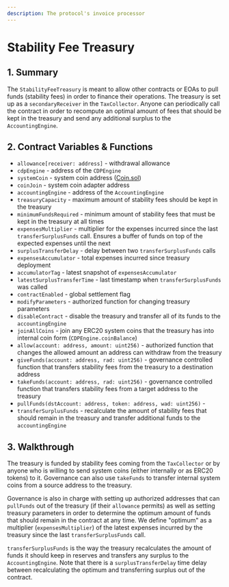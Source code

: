 ```yaml
---
description: The protocol's invoice processor
---
```


# Stability Fee Treasury

## 1. Summary <a id="1-introduction-summary"></a>

The `StabilityFeeTreasury` is meant to allow other contracts or EOAs to pull funds \(stability fees\) in order to finance their operations. The treasury is set up as a `secondaryReceiver` in the `TaxCollector`. Anyone can periodically call the contract in order to recompute an optimal amount of fees that should be kept in the treasury and send any additional surplus to the `AccountingEngine`.

## 2. Contract Variables & Functions <a id="2-contract-details"></a>

* `allowance[receiver: address]` - withdrawal allowance
* `cdpEngine` - address of the `CDPEngine`
* `systemCoin` - system coin address \([Coin.sol](https://github.com/reflexer-labs/geb/blob/master/src/Coin.sol)\)
* `coinJoin` - system coin adapter address
* `accountingEngine` - address of the `AccountingEngine`
* `treasuryCapacity` - maximum amount of stability fees should be kept in the treasury
* `minimumFundsRequired` - minimum amount of stability fees that must be kept in the treasury at all times
* `expensesMultiplier` - multiplier for the expenses incurred since the last `transferSurplusFunds` call. Ensures a buffer of funds on top of the expected expenses until the next 
* `surplusTransferDelay` - delay between two `transferSurplusFunds` calls
* `expensesAccumulator` - total expenses incurred since treasury deployment
* `accumulatorTag` - latest snapshot of `expensesAccumulator`
* `latestSurplusTransferTime` - last timestamp when `transferSurplusFunds` was called
* `contractEnabled` - global settlement flag
* `modifyParameters` - authorized function for changing treasury parameters
* `disableContract` - disable the treasury and transfer all of its funds to the `accountingEngine`
* `joinAllCoins` - join any ERC20 system coins that the treasury has into internal coin form \(`CDPEngine.coinBalance`\)
* `allow(account: address, amount: uint256)` - authorized function that changes the allowed amount an address can withdraw from the treasury
* `giveFunds(account: address, rad: uint256)` - governance controlled function that transfers stability fees from the treasury to a destination address
* `takeFunds(account: address, rad: uint256)` - governance controlled function that transfers stability fees from a target address to the treasury
* `pullFunds(dstAccount: address, token: address, wad: uint256)` - 
* `transferSurplusFunds` - recalculate the amount of stability fees that should remain in the treasury and transfer additional funds to the `accountingEngine`

## 3. Walkthrough <a id="2-contract-details"></a>

The treasury is funded by stability fees coming from the `TaxCollector` or by anyone who is willing to send system coins \(either internally or as ERC20 tokens\) to it. Governance can also use `takeFunds` to transfer internal system coins from a source address to the treasury.  
  
Governance is also in charge with setting up authorized addresses that can `pullFunds` out of the treasury \(if their `allowance` permits\) as well as setting treasury parameters in order to determine the optimum amount of funds that should remain in the contract at any time. We define "optimum" as a multiplier \(`expensesMultiplier`\) of the latest expenses incurred by the treasury since the last `transferSurplusFunds` call. 

`transferSurplusFunds` is the way the treasury recalculates the amount of funds it should keep in reserves and transfers any surplus to the `AccountingEngine`. Note that there is a `surplusTransferDelay` time delay between recalculating the optimum and transferring surplus out of the contract.



